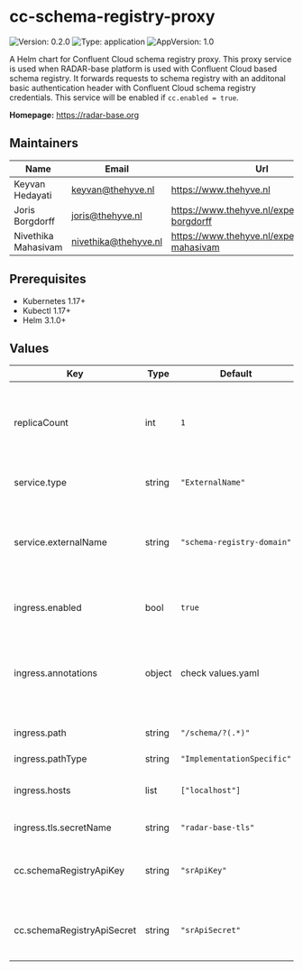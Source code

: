 

# cc-schema-registry-proxy

![Version: 0.2.0](https://img.shields.io/badge/Version-0.2.0-informational?style=flat-square) ![Type: application](https://img.shields.io/badge/Type-application-informational?style=flat-square) ![AppVersion: 1.0](https://img.shields.io/badge/AppVersion-1.0-informational?style=flat-square)

A Helm chart for Confluent Cloud schema registry proxy. This proxy service is used when RADAR-base platform is used with Confluent Cloud based schema registry. It forwards requests to schema registry with an additonal basic authentication header with Confluent Cloud schema registry credentials. This service will be enabled if `cc.enabled = true`.

**Homepage:** <https://radar-base.org>

## Maintainers

| Name | Email | Url |
| ---- | ------ | --- |
| Keyvan Hedayati | keyvan@thehyve.nl | https://www.thehyve.nl |
| Joris Borgdorff | joris@thehyve.nl | https://www.thehyve.nl/experts/joris-borgdorff |
| Nivethika Mahasivam | nivethika@thehyve.nl | https://www.thehyve.nl/experts/nivethika-mahasivam |

## Prerequisites
* Kubernetes 1.17+
* Kubectl 1.17+
* Helm 3.1.0+

## Values

| Key | Type | Default | Description |
|-----|------|---------|-------------|
| replicaCount | int | `1` | Number of cc-schema-registry-proxy replicas to deploy |
| service.type | string | `"ExternalName"` | Kubernetes Service type, |
| service.externalName | string | `"schema-registry-domain"` | Domain name used for pointing to actual schema registry instance |
| ingress.enabled | bool | `true` | Enable ingress controller resource |
| ingress.annotations | object | check values.yaml | Annotations that define default ingress class, certificate issuer |
| ingress.path | string | `"/schema/?(.*)"` | Path within the url structure |
| ingress.pathType | string | `"ImplementationSpecific"` |  |
| ingress.hosts | list | `["localhost"]` | Hosts to accept requests from |
| ingress.tls.secretName | string | `"radar-base-tls"` | TLS Secret Name |
| cc.schemaRegistryApiKey | string | `"srApiKey"` | Confluent cloud schema registry API key |
| cc.schemaRegistryApiSecret | string | `"srApiSecret"` | Confluent cloud schema registry API secret |

